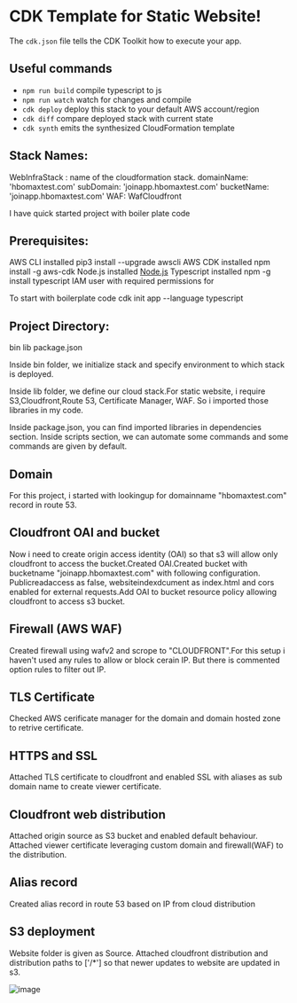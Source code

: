# CDK Template for Static Website!

The `cdk.json` file tells the CDK Toolkit how to execute your app.

## Useful commands

 * `npm run build`   compile typescript to js
 * `npm run watch`   watch for changes and compile
 * `cdk deploy`      deploy this stack to your default AWS account/region
 * `cdk diff`        compare deployed stack with current state
 * `cdk synth`       emits the synthesized CloudFormation template

## Stack Names:
 
 WebInfraStack : name of the cloudformation stack.
 domainName: 'hbomaxtest.com'
 subDomain: 'joinapp.hbomaxtest.com'
 bucketName: 'joinapp.hbomaxtest.com'
 WAF: WafCloudfront
 
 


I have quick started project with boiler plate code

## Prerequisites:

AWS CLI installed pip3 install --upgrade awscli
AWS CDK installed npm install -g aws-cdk
Node.js installed [Node.js](https://nodejs.org/en/download/)
Typescript installed npm -g install typescript
IAM user with required permissions for 

To start with boilerplate code
cdk init app --language typescript

## Project Directory:

bin
lib
package.json

Inside bin folder, we initialize stack and specify environment to which stack is deployed.

Inside lib folder, we define our cloud stack.For static website, i require S3,Cloudfront,Route 53, Certificate Manager, WAF. So i imported those libraries in my code.

Inside package.json, you can find imported libraries in dependencies section. Inside scripts section, we can automate some commands and some commands are given by default.

## Domain

For this project, i started with lookingup for domainname "hbomaxtest.com" record in route 53.

## Cloudfront OAI and bucket
Now i need to create origin access identity (OAI) so that s3 will allow only cloudfront to access the bucket.Created OAI.Created bucket with bucketname "joinapp.hbomaxtest.com" with following configuration. Publicreadaccess as false, websiteindexdcument as index.html and cors enabled for external requests.Add OAI to bucket resource policy allowing cloudfront to access s3 bucket.

## Firewall (AWS WAF)
Created firewall using wafv2 and scrope to "CLOUDFRONT".For this setup i haven't used any rules to allow or block cerain IP. But there is commented option rules to filter out IP.

## TLS Certificate
Checked AWS cerificate manager for the domain and domain hosted zone to retrive certificate.

## HTTPS and SSL
Attached TLS certificate to cloudfront and enabled SSL with aliases as sub domain name to create viewer certificate.

## Cloudfront web distribution
Attached origin source as S3 bucket and enabled default behaviour. Attached viewer certificate leveraging custom domain and firewall(WAF) to the distribution.

## Alias record
Created alias record in route 53 based on IP from cloud distribution

## S3 deployment
Website folder is given as Source. Attached cloudfront distribution and distribution paths to ['/*'] so that newer updates to website are updated in s3.


![image](https://user-images.githubusercontent.com/61553789/136573633-8aef25a9-0412-45d8-94ce-91c0ef8e30e8.png)

